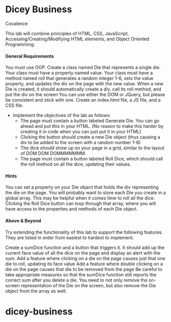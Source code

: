 # Dicey Business

Covalence

This lab will combine principles of HTML, CSS, JavaScript, Accessing/Creating/Modifying HTML elements, and Object Oriented Programming.

#### General Requirements

You must use OOP. Create a class named Die that represents a single die.
Your class must have a property named value.
Your class must have a method named roll that generates a random integer 1-6, sets the value property, and updates the div on the page with the new value.
When a new Die is created, it should automatically create a div, call its roll method, and put the div on the screen
You can use either the DOM or JQuery, but please be consistent and stick with one.
Create an index.html file, a JS file, and a CSS file.

- Implement the objectives of the lab as follows:
  - The page must contain a button labeled Generate Die. You can go ahead and put this in your HTML. (No reason to make this harder by creating it in code when you can just put it in your HTML)
  - Clicking the button should create a new Die object (thus causing a div to be added to the screen with a random number 1-6)
  - The dice should show up on your page in a grid, similar to the layout of DOM DOM DOMMMMMMM.
  - The page must contain a button labeled Roll Dice, which should call the roll method on all the dice, updating their values.

#### Hints

You can set a property on your Die object that holds the div representing the die on the page.
You will probably want to store each Die you create in a global array. This may be helpful when it comes time to roll all the dice.
Clicking the Roll Dice button can loop through that array, where you will have access to the properties and methods of each Die object.

#### Above & Beyond

Try extending the functionality of this lab to support the following features. They are listed in order from easiest to hardest to implement.

Create a sumDice function and a button that triggers it. It should add up the current face value of all the dice on the page and display an alert with the sum.
Add a feature where clicking on a die on the page causes just that one die to roll, updating its face value
Add a feature where double clicking on a die on the page causes that die to be removed from the page
Be careful to take appropriate measures so that the sumDice function still reports the correct sum after you delete a die. You need to not only remove the on-screen representation of the Die on the screen, but also remove the Die object from the array as well.
# dicey-business
